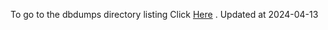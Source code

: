 To go to the dbdumps directory listing Click [Here](https://ipfs.io/ipfs/bafkreialxib5vyazdlmsym65vocmhuuhgxrfyqn2xcaltxgxus22bju6am) . Updated at 2024-04-13